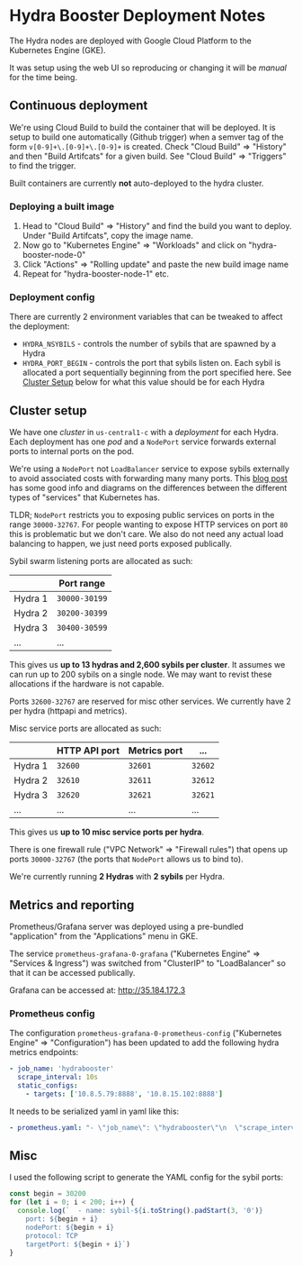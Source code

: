# Hydra Booster Deployment Notes

The Hydra nodes are deployed with Google Cloud Platform to the Kubernetes Engine (GKE).

It was setup using the web UI so reproducing or changing it will be _manual_ for the time being.

## Continuous deployment

We're using Cloud Build to build the container that will be deployed. It is setup to build one automatically (Github trigger) when a semver tag of the form `v[0-9]+\.[0-9]+\.[0-9]+` is created. Check "Cloud Build" => "History" and then "Build Artifcats" for a given build. See "Cloud Build" => "Triggers" to find the trigger.

Built containers are currently __not__ auto-deployed to the hydra cluster.

### Deploying a built image

1. Head to "Cloud Build" => "History" and find the build you want to deploy. Under "Build Artifcats", copy the image name.
1. Now go to "Kubernetes Engine" => "Workloads" and click on "hydra-booster-node-0"
1. Click "Actions" => "Rolling update" and paste the new build image name
1. Repeat for "hydra-booster-node-1" etc.

### Deployment config

There are currently 2 environment variables that can be tweaked to affect the deployment:

* `HYDRA_NSYBILS` - controls the number of sybils that are spawned by a Hydra
* `HYDRA_PORT_BEGIN` - controls the port that sybils listen on. Each sybil is allocated a port sequentially beginning from the port specified here. See [Cluster Setup](#cluster-setup) below for what this value should be for each Hydra

## Cluster setup

We have one _cluster_  in `us-central1-c` with a _deployment_ for each Hydra. Each deployment has one _pod_ and a `NodePort` service forwards external ports to internal ports on the pod.

We're using a `NodePort` not `LoadBalancer` service to expose sybils externally to avoid associated costs with forwarding many many ports. This [blog post](https://medium.com/google-cloud/kubernetes-nodeport-vs-loadbalancer-vs-ingress-when-should-i-use-what-922f010849e0) has some good info and diagrams on the differences between the different types of "services" that Kubernetes has.

TLDR; `NodePort` restricts you to exposing public services on ports in the range `30000-32767`. For people wanting to expose HTTP services on port `80` this is problematic but we don't care. We also do not need any actual load balancing to happen, we just need ports exposed publically.

Sybil swarm listening ports are allocated as such:

|         | Port range    |
| ------- | ------------- |
| Hydra 1 | `30000-30199` |
| Hydra 2 | `30200-30399` |
| Hydra 3 | `30400-30599` |
| ...     | ...           |

This gives us **up to 13 hydras and 2,600 sybils per cluster**. It assumes we can run up to 200 sybils on a single node. We may want to revist these allocations if the hardware is not capable.

Ports `32600-32767` are reserved for misc other services. We currently have 2 per hydra (httpapi and metrics).

Misc service ports are allocated as such:

|         | HTTP API port | Metrics port | ...     |
| ------- | ------------- | ------------ | ------- |
| Hydra 1 | `32600`       | `32601`      | `32602` |
| Hydra 2 | `32610`       | `32611`      | `32612` |
| Hydra 3 | `32620`       | `32621`      | `32621` |
| ...     | ...           | ...          | ...     |

This gives us **up to 10 misc service ports per hydra**.

There is one firewall rule ("VPC Network" => "Firewall rules") that opens up ports `30000-32767` (the ports that `NodePort` allows us to bind to).

We're currently running **2 Hydras** with **2 sybils** per Hydra.

## Metrics and reporting

Prometheus/Grafana server was deployed using a pre-bundled "application" from the "Applications" menu in GKE.

The service `prometheus-grafana-0-grafana` ("Kubernetes Engine" => "Services & Ingress") was switched from "ClusterIP" to "LoadBalancer" so that it can be accessed publically.

Grafana can be accessed at: http://35.184.172.3

### Prometheus config

The configuration `prometheus-grafana-0-prometheus-config` ("Kubernetes Engine" => "Configuration") has been updated to add the following hydra metrics endpoints:

```yaml
- job_name: 'hydrabooster'
  scrape_interval: 10s
  static_configs:
    - targets: ['10.8.5.79:8888', '10.8.15.102:8888']
```

It needs to be serialized yaml in yaml like this:

```yaml
- prometheus.yaml: "- \"job_name\": \"hydrabooster\"\n  \"scrape_interval\": \"10s\"\n  \"static_configs\":\n    - \"targets\": [\"10.8.5.79:8888\", \"10.8.15.102:8888\"]"
```

## Misc

I used the following script to generate the YAML config for the sybil ports:

```js
const begin = 30200
for (let i = 0; i < 200; i++) {
  console.log(`  - name: sybil-${i.toString().padStart(3, '0')}
    port: ${begin + i}
    nodePort: ${begin + i}
    protocol: TCP
    targetPort: ${begin + i}`)
}
```
